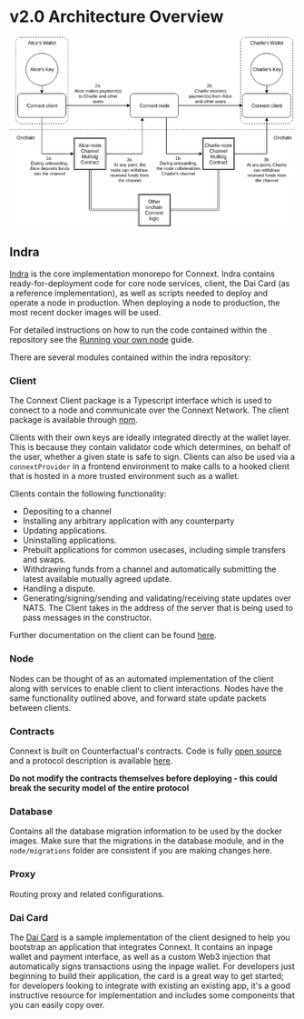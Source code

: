 # v2.0 Architecture Overview

![ ](./architecture.png)

## Indra

[Indra](https://github.com/ConnextProject/indra) is the core implementation monorepo for Connext. Indra contains ready-for-deployment code for core node services, client, the Dai Card (as a reference implementation), as well as scripts needed to deploy and operate a node in production. When deploying a node to production, the most recent docker images will be used.

For detailed instructions on how to run the code contained within the repository see the [Running your own node](../nodeOperator/runNode.md) guide.

There are several modules contained within the indra repository:

### Client

The Connext Client package is a Typescript interface which is used to connect to a node and communicate over the Connext Network. The client package is available through [npm](https://www.npmjs.com/package/@connext/client).

Clients with their own keys are ideally integrated directly at the wallet layer. This is because they contain validator code which determines, on behalf of the user, whether a given state is safe to sign. Clients can also be used via a `connextProvider` in a frontend environment to make calls to a hooked client that is hosted in a more trusted environment such as a wallet.

Clients contain the following functionality:

* Depositing to a channel
* Installing any arbitrary application with any counterparty
* Updating applications.
* Uninstalling applications.
* Prebuilt applications for common usecases, including simple transfers and swaps.
* Withdrawing funds from a channel and automatically submitting the latest available mutually agreed update.
* Handling a dispute.
* Generating/signing/sending and validating/receiving state updates over NATS. The Client takes in the address of the server that is being used to pass messages in the constructor.

Further documentation on the client can be found [here](../user/clientAPI.md).

### Node

Nodes can be thought of as an automated implementation of the client along with services to enable client to client interactions. Nodes have the same functionality outlined above, and forward state update packets between clients.


### Contracts

Connext is built on Counterfactual's contracts. Code is fully [open source](https://github.com/counterfactual/monorepo/) and a protocol description is available [here](https://specs.counterfactual.com).

**Do not modify the contracts themselves before deploying - this could break the security model of the entire protocol**

### Database

Contains all the database migration information to be used by the docker images. Make sure that the migrations in the database module, and in the `node/migrations` folder are consistent if you are making changes here.

### Proxy

Routing proxy and related configurations.

### Dai Card

The [Dai Card](https://github.com/ConnextProject/indra/tree/master/modules/daicard) is a sample implementation of the client designed to help you bootstrap an application that integrates Connext. It contains an inpage wallet and payment interface, as well as a custom Web3 injection that automatically signs transactions using the inpage wallet. For developers just beginning to build their application, the card is a great way to get started; for developers looking to integrate with existing an existing app, it's a good instructive resource for implementation and includes some components that you can easily copy over.
